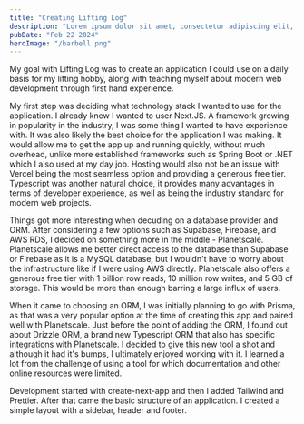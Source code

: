 ```yaml
---
title: "Creating Lifting Log"
description: "Lorem ipsum dolor sit amet, consectetur adipiscing elit, sed do eiusmod tempor incididunt ut labore et dolore magna aliqua."
pubDate: "Feb 22 2024"
heroImage: "/barbell.png"
---
```


My goal with Lifting Log was to create an application I could use on a daily basis for my lifting hobby, along with teaching myself about modern web development through first hand experience.

My first step was deciding what technology stack I wanted to use for the application. I already knew I wanted to user Next.JS. A framework growing in popularity in the industry, I was some thing I wanted to have experience with. It was also likely the best choice for the application I was making. It would allow me to get the app up and running quickly, without much overhead, unlike more established frameworks such as Spring Boot or .NET which I also used at my day job. Hosting would also not be an issue with Vercel being the most seamless option and providing a generous free tier. Typescript was another natural choice, it provides many advantages in terms of developer experience, as well as being the industry standard for modern web projects.

Things got more interesting when decuding on a database provider and ORM. After considering a few options such as Supabase, Firebase, and AWS RDS, I decided on something more in the middle - Planetscale. Planetscale allows me better direct access to the database than Supabase or Firebase as it is a MySQL database, but I wouldn't have to worry about the infrastructure like if I were using AWS directly. Planetscale also offers a generous free tier with 1 billion row reads, 10 million row writes, and 5 GB of storage. This would be more than enough barring a large influx of users.

When it came to choosing an ORM, I was initially planning to go with Prisma, as that was a very popular option at the time of creating this app and paired well with Planetscale. Just before the point of adding the ORM, I found out about Drizzle ORM, a brand new Typescript ORM that also has specific integrations with Planetscale. I decided to give this new tool a shot and although it had it's bumps, I ultimately enjoyed working with it. I learned a lot from the challenge of using a tool for which documentation and other online resources were limited.

Development started with create-next-app and then I added Tailwind and Prettier. After that came the basic structure of an application. I created a simple layout with a sidebar, header and footer.